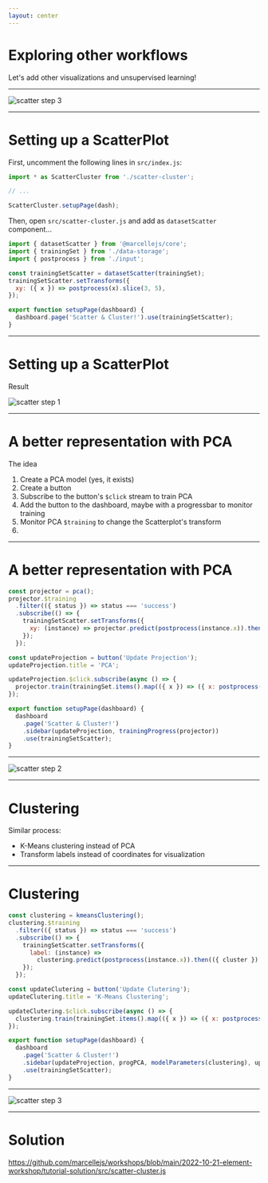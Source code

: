 ```yaml
---
layout: center
---
```


# Exploring other workflows

Let's add other visualizations and unsupervised learning!

---

![scatter step 3](/scatter-step3.png)


---

# Setting up a ScatterPlot

First, uncomment the following lines in `src/index.js`:

```js
import * as ScatterCluster from './scatter-cluster';

// ...

ScatterCluster.setupPage(dash);
```

Then, open `src/scatter-cluster.js` and add as `datasetScatter` component...

<v-click>

```js {all|1|1-2,5|1,5,11|3,6-8|all}
import { datasetScatter } from '@marcellejs/core';
import { trainingSet } from './data-storage';
import { postprocess } from './input';

const trainingSetScatter = datasetScatter(trainingSet);
trainingSetScatter.setTransforms({
  xy: ({ x }) => postprocess(x).slice(3, 5),
});

export function setupPage(dashboard) {
  dashboard.page('Scatter & Cluster!').use(trainingSetScatter);
}
```

</v-click>

---

# Setting up a ScatterPlot

Result

![scatter step 1](/scatter-step1.png)

---

# A better representation with PCA

The idea

<v-clicks>

1. Create a PCA model (yes, it exists)
2. Create a button
3. Subscribe to the button's `$click` stream to train PCA
4. Add the button to the dashboard, maybe with a progressbar to monitor training
5. Monitor PCA `$training` to change the Scatterplot's transform
6. <twemoji-face-with-spiral-eyes />

</v-clicks>


---

# A better representation with PCA

```js {all|1|10-11|13-15|1,10,18-21|2-8|||}
const projector = pca();
projector.$training
  .filter(({ status }) => status === 'success')
  .subscribe(() => {
    trainingSetScatter.setTransforms({
      xy: (instance) => projector.predict(postprocess(instance.x)).then((res) => res.slice(0, 2)),
    });
  });

const updateProjection = button('Update Projection');
updateProjection.title = 'PCA';

updateProjection.$click.subscribe(async () => {
  projector.train(trainingSet.items().map(({ x }) => ({ x: postprocess(x), y: undefined })));
});

export function setupPage(dashboard) {
  dashboard
    .page('Scatter & Cluster!')
    .sidebar(updateProjection, trainingProgress(projector))
    .use(trainingSetScatter);
}
```

---

![scatter step 2](/scatter-step2.png)

---

# Clustering

Similar process:

- K-Means clustering instead of PCA
- Transform labels instead of coordinates for visualization

---

# Clustering

```js
const clustering = kmeansClustering();
clustering.$training
  .filter(({ status }) => status === 'success')
  .subscribe(() => {
    trainingSetScatter.setTransforms({
      label: (instance) =>
        clustering.predict(postprocess(instance.x)).then(({ cluster }) => cluster),
    });
  });

const updateClutering = button('Update Clutering');
updateClutering.title = 'K-Means Clustering';

updateClutering.$click.subscribe(async () => {
  clustering.train(trainingSet.items().map(({ x }) => ({ x: postprocess(x) })));
});

export function setupPage(dashboard) {
  dashboard
    .page('Scatter & Cluster!')
    .sidebar(updateProjection, progPCA, modelParameters(clustering), updateClutering, progClust)
    .use(trainingSetScatter);
}
```

---

![scatter step 3](/scatter-step3.png)

---

# Solution

https://github.com/marcellejs/workshops/blob/main/2022-10-21-element-workshop/tutorial-solution/src/scatter-cluster.js
